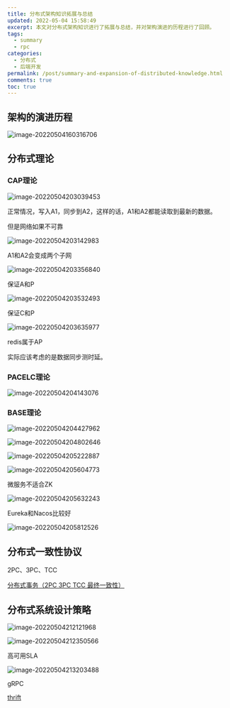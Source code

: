 ```yaml
---
title: 分布式架构知识拓展与总结
updated: 2022-05-04 15:58:49
excerpt: 本文对分布式架构知识进行了拓展与总结，并对架构演进的历程进行了回顾。
tags:
  - summary
  - rpc
categories:
  - 分布式
  - 后端开发
permalink: /post/summary-and-expansion-of-distributed-knowledge.html
comments: true
toc: true
---
```

## 架构的演进历程

![image-20220504160316706](https://img1.terwer.space/image-20220504160316706.png)

## 分布式理论

### CAP理论

![image-20220504203039453](https://img1.terwer.space/image-20220504203039453.png)

正常情况，写入A1，同步到A2，这样的话，A1和A2都能读取到最新的数据。



但是网络如果不可靠

![image-20220504203142983](https://img1.terwer.space/image-20220504203142983.png)

A1和A2会变成两个子网



![image-20220504203356840](https://img1.terwer.space/image-20220504203356840.png)

保证A和P

![image-20220504203532493](https://img1.terwer.space/image-20220504203532493.png)



保证C和P

![image-20220504203635977](https://img1.terwer.space/image-20220504203635977.png)

redis属于AP



实际应该考虑的是数据同步测时延。

### PACELC理论

![image-20220504204143076](https://img1.terwer.space/image-20220504204143076.png)

### BASE理论

![image-20220504204427962](https://img1.terwer.space/image-20220504204427962.png)

![image-20220504204802646](https://img1.terwer.space/image-20220504204802646.png)

![image-20220504205222887](https://img1.terwer.space/image-20220504205222887.png)

![image-20220504205604773](https://img1.terwer.space/image-20220504205604773.png)

微服务不适合ZK

![image-20220504205632243](https://img1.terwer.space/image-20220504205632243.png)

Eureka和Nacos比较好

![image-20220504205812526](https://img1.terwer.space/image-20220504205812526.png)

## 分布式一致性协议

 2PC、3PC、TCC

[分布式事务（2PC 3PC TCC 最终一致性）](https://juejin.cn/post/6912462666187407367)

## 分布式系统设计策略

![image-20220504212121968](https://img1.terwer.space/image-20220504212121968.png)



![image-20220504212350566](https://img1.terwer.space/image-20220504212350566.png)



高可用SLA

![image-20220504213203488](https://img1.terwer.space/image-20220504213203488.png)

gRPC

[thrift](https://github.com/apache/thrift)